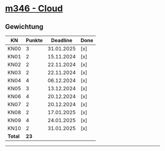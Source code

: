 # [m346 - Cloud](https://gitlab.com/ch-tbz-it/Stud/m346/m346/-/tree/main/Kompetenznachweise?ref_type=heads) #

## Gewichtung #

| KN | Punkte | Deadline | Done |
|----|--------|----------|------|
| KN00 | 3 | 31.01.2025 | [x] |
| KN01 | 2 | 15.11.2024 | [x] |
| KN02 | 2 | 22.11.2024 | [x] |
| KN03 | 2 | 22.11.2024 | [x] |
| KN04 | 4 | 06.12.2024 | [x] |
| KN05 | 3 | 13.12.2024 | [x] |
| KN06 | 4 | 20.12.2024 | [x] |
| KN07 | 2 | 20.12.2024 | [x] |
| KN08 | 2 | 17.01.2025 | [x] |
| KN09 | 4 | 24.01.2025 | [x] |
| KN10 | 2 | 31.01.2025 | [x] |
| **Total** | **23** |||

---

